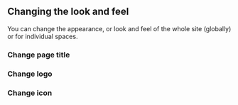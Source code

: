 ## Changing the look and feel
You can change the appearance, or look and feel of the whole site (globally) or for individual spaces. 

### Change page title

### Change logo

### Change icon
